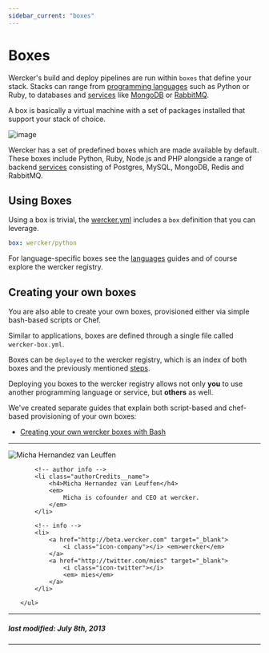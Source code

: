 ```yaml
---
sidebar_current: "boxes"
---
```


# Boxes

Wercker's build and deploy pipelines are run within `boxes` that define your stack.
Stacks can range from [programming languages](/articles/languages) such
as Python or Ruby, to databases and [services](/articles/services) like
[MongoDB](http://mongodb.org) or [RabbitMQ](http://www.rabbitmq.com/).

A box is basically a virtual machine with a set of packages installed that support your stack of choice.

![image](http://f.cl.ly/items/0x2f0q301u3q2J353t32/wercker_pipeline_box.png)

Wercker has a set of predefined boxes which are made available by
default.
These boxes include Python, Ruby, Node.js and PHP alongside a range of backend [services](/articles/services) consisting of Postgres, MySQL, MongoDB, Redis and RabbitMQ.

## Using Boxes

Using a box is trivial, the [wercker.yml](/articles/werckeryml) includes a `box` definition that you can leverage.

``` yaml
box: wercker/python
```

For language-specific boxes see the [languages](/articles/languages)
guides and of course explore the wercker registry.

## Creating your own boxes

You are also able to create your own boxes, provisioned either via simple bash-based scripts or Chef.

Similar to applications, boxes are defined through a single file called `wercker-box.yml`.

Boxes can be `deployed` to the wercker
registry, which is an index of both boxes and the previously mentioned [steps](/articles/steps).

Deploying you boxes to the wercker registry allows not only **you** to use
another programming language or service, but **others** as well.

We've created separate guides that explain both script-based and chef-based provisioning of your own boxes:

* [Creating your own wercker boxes with Bash](/articles/boxes/bash.html)

<!--You can explore the wercker registry for boxes [here](http://app.wercker.com/explore). -->

-------

<div class="authorCredits">
    <span class="profile-picture">
        <img src="https://secure.gravatar.com/avatar/d4b19718f9748779d7cf18c6303dc17f?d=identicon&s=192" alt="Micha Hernandez van Leuffen"/>
    </span>
    <ul class="authorCredits">

        <!-- author info -->
        <li class="authorCredits__name">
            <h4>Micha Hernandez van Leuffen</h4>
            <em>
                Micha is cofounder and CEO at wercker.
            </em>
        </li>

        <!-- info -->
        <li>
            <a href="http://beta.wercker.com" target="_blank">
                <i class="icon-company"></i> <em>wercker</em>
            </a>
            <a href="http://twitter.com/mies" target="_blank">
                <i class="icon-twitter"></i>
                <em> mies</em>
            </a>
        </li>

    </ul>
</div>

-------
##### last modified: July 8th, 2013
-------
